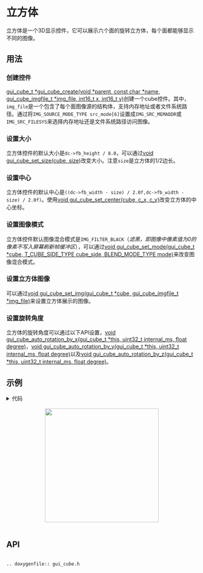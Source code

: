 # 立方体

立方体是一个3D显示控件，它可以展示六个面的旋转立方体，每个面都能够显示不同的图像。

## 用法
### 创建控件
[gui_cube_t *gui_cube_create(void *parent,  const char *name, gui_cube_imgfile_t *img_file, int16_t x, int16_t y)](#gui_cube_create)创建一个cube控件。其中，`img_file`是一个包含了每个面图像源的结构体，支持内存地址或者文件系统路径。通过将`IMG_SOURCE_MODE_TYPE src_mode[6]`设置成`IMG_SRC_MEMADDR`或`IMG_SRC_FILESYS`来选择内存地址还是文件系统路径访问图像。

### 设置大小
立方体控件的默认大小是`dc->fb_height / 8.0`，可以通过[void gui_cube_set_size(cube, size)](#gui_cube_set_size)改变大小。注意`size`是立方体的1/2边长。

### 设置中心
立方体控件的默认中心是`((dc->fb_width - size) / 2.0f,dc->fb_width - size) / 2.0f)`。使用[void gui_cube_set_center(cube, c_x, c_y)](#gui_cube_set_center)改变立方体的中心坐标。

### 设置图像模式
立方体控件默认图像混合模式是`IMG_FILTER_BLACK`（*滤黑，即图像中像素值为0的像素不写入屏幕刷新帧缓冲区*），可以通过[void gui_cube_set_mode(gui_cube_t *cube, T_CUBE_SIDE_TYPE cube_side, BLEND_MODE_TYPE mode)](#gui_cube_set_mode)来改变图像混合模式。

### 设置立方体图像
可以通过[void gui_cube_set_img(gui_cube_t *cube, gui_cube_imgfile_t *img_file)](#gui_cube_set_img)来设置立方体展示的图像。

### 设置旋转角度
立方体的旋转角度可以通过以下API设置，[void gui_cube_auto_rotation_by_x(gui_cube_t *this, uint32_t internal_ms, float degree)](#gui_cube_auto_rotation_by_x)，[void gui_cube_auto_rotation_by_y(gui_cube_t *this, uint32_t internal_ms, float degree)](#gui_cube_auto_rotation_by_y)以及[void gui_cube_auto_rotation_by_z(gui_cube_t *this, uint32_t internal_ms, float degree)](#gui_cube_auto_rotation_by_z)。


## 示例

<details> <summary>代码</summary>

```c
#include <gui_obj.h>
#include "gui_cube.h"
#include "root_image_hongkong/ui_resource.h"

void page_tb_cube(void *parent)
{
    gui_cube_imgfile_t imgfile =
    {
        .src_mode[0] = IMG_SRC_MEMADDR, .src_mode[1] = IMG_SRC_MEMADDR, .src_mode[2] = IMG_SRC_MEMADDR,
        .src_mode[3] = IMG_SRC_MEMADDR, .src_mode[4] = IMG_SRC_MEMADDR, .src_mode[5] = IMG_SRC_MEMADDR,
        .data_addr.data_addr_front = ACTIVITY_BIN,
        .data_addr.data_addr_back = WEATHER_BIN,
        .data_addr.data_addr_up =  HEARTRATE_BIN,
        .data_addr.data_addr_down = CLOCKN_BIN,
        .data_addr.data_addr_left = MUSIC_BIN,
        .data_addr.data_addr_right = QUICKCARD_BIN
    };
    // gui_cube_imgfile_t imgfile =
    // {
    //     .src_mode[0] = IMG_SRC_FILESYS, .src_mode[1] = IMG_SRC_FILESYS, .src_mode[2] = IMG_SRC_FILESYS,
    //     .src_mode[3] = IMG_SRC_FILESYS, .src_mode[4] = IMG_SRC_FILESYS, .src_mode[5] = IMG_SRC_FILESYS,
    //     .img_path.img_path_front = "Activity.bin",
    //     .img_path.img_path_back = "Weather.bin",
    //     .img_path.img_path_up = "HeartRate.bin",
    //     .img_path.img_path_down = "Clockn.bin",
    //     .img_path.img_path_left = "Music.bin",
    //     .img_path.img_path_right = "QuickCard.bin"
    // };
    gui_cube_t *cube4 = gui_cube_create(parent, "cube", &imgfile, 0, 0);
    gui_cube_auto_rotation_by_y(cube4, 100, 5.5f);
    gui_cube_set_mode(cube4, CUBE_SIDE_DOWN, IMG_SRC_OVER_MODE);
    gui_cube_set_size(cube4, 100);
    gui_cube_set_center(cube4, 200, 200);
}
```
</details>
<br/>
<div style="text-align: center"><img width= "300" src="https://docs.realmcu.com/HoneyGUI/image/widgets/cube.gif"></div>
<br/>

## API

```eval_rst

.. doxygenfile:: gui_cube.h

```

